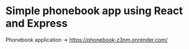 # Simple phonebook app using React and Express
Phonebook application -> https://phonebook-z3nm.onrender.com/
